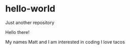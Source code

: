# hello-world
Just another repository

Hello there!

My names Matt and I am interested in coding
I love tacos
